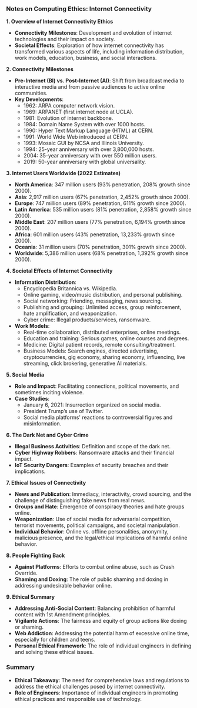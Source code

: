 ### Notes on Computing Ethics: Internet Connectivity

**1. Overview of Internet Connectivity Ethics**
- **Connectivity Milestones**: Development and evolution of internet technologies and their impact on society.
- **Societal Effects**: Exploration of how internet connectivity has transformed various aspects of life, including information distribution, work models, education, business, and social interactions.

**2. Connectivity Milestones**
- **Pre-Internet (BI) vs. Post-Internet (AI)**: Shift from broadcast media to interactive media and from passive audiences to active online communities.
- **Key Developments**:
  - 1962: ARPA computer network vision.
  - 1969: ARPANET (first internet node at UCLA).
  - 1981: Evolution of internet backbone.
  - 1984: Domain Name System with over 1000 hosts.
  - 1990: Hyper Text Markup Language (HTML) at CERN.
  - 1991: World Wide Web introduced at CERN.
  - 1993: Mosaic GUI by NCSA and Illinois University.
  - 1994: 25-year anniversary with over 3,800,000 hosts.
  - 2004: 35-year anniversary with over 550 million users.
  - 2019: 50-year anniversary with global universality.

**3. Internet Users Worldwide (2022 Estimates)**
- **North America**: 347 million users (93% penetration, 208% growth since 2000).
- **Asia**: 2,917 million users (67% penetration, 2,452% growth since 2000).
- **Europe**: 747 million users (89% penetration, 611% growth since 2000).
- **Latin America**: 535 million users (81% penetration, 2,858% growth since 2000).
- **Middle East**: 207 million users (77% penetration, 6,194% growth since 2000).
- **Africa**: 601 million users (43% penetration, 13,233% growth since 2000).
- **Oceania**: 31 million users (70% penetration, 301% growth since 2000).
- **Worldwide**: 5,386 million users (68% penetration, 1,392% growth since 2000).

**4. Societal Effects of Internet Connectivity**
- **Information Distribution**:
  - Encyclopedia Britannica vs. Wikipedia.
  - Online gaming, video/music distribution, and personal publishing.
  - Social networking: Friending, messaging, news sourcing.
  - Publishing and grouping: Unlimited access, group reinforcement, hate amplification, and weaponization.
  - Cyber crime: Illegal products/services, ransomware.
- **Work Models**:
  - Real-time collaboration, distributed enterprises, online meetings.
  - Education and training: Serious games, online courses and degrees.
  - Medicine: Digital patient records, remote consulting/treatment.
  - Business Models: Search engines, directed advertising, cryptocurrencies, gig economy, sharing economy, influencing, live streaming, click brokering, generative AI materials.

**5. Social Media**
- **Role and Impact**: Facilitating connections, political movements, and sometimes inciting violence.
- **Case Studies**:
  - January 6, 2021: Insurrection organized on social media.
  - President Trump’s use of Twitter.
  - Social media platforms' reactions to controversial figures and misinformation.

**6. The Dark Net and Cyber Crime**
- **Illegal Business Activities**: Definition and scope of the dark net.
- **Cyber Highway Robbers**: Ransomware attacks and their financial impact.
- **IoT Security Dangers**: Examples of security breaches and their implications.

**7. Ethical Issues of Connectivity**
- **News and Publication**: Immediacy, interactivity, crowd sourcing, and the challenge of distinguishing fake news from real news.
- **Groups and Hate**: Emergence of conspiracy theories and hate groups online.
- **Weaponization**: Use of social media for adversarial competition, terrorist movements, political campaigns, and societal manipulation.
- **Individual Behavior**: Online vs. offline personalities, anonymity, malicious presence, and the legal/ethical implications of harmful online behavior.

**8. People Fighting Back**
- **Against Platforms**: Efforts to combat online abuse, such as Crash Override.
- **Shaming and Doxing**: The role of public shaming and doxing in addressing undesirable behavior online.

**9. Ethical Summary**
- **Addressing Anti-Social Content**: Balancing prohibition of harmful content with 1st Amendment principles.
- **Vigilante Actions**: The fairness and equity of group actions like doxing or shaming.
- **Web Addiction**: Addressing the potential harm of excessive online time, especially for children and teens.
- **Personal Ethical Framework**: The role of individual engineers in defining and solving these ethical issues.

### Summary
- **Ethical Takeaway**: The need for comprehensive laws and regulations to address the ethical challenges posed by internet connectivity.
- **Role of Engineers**: Importance of individual engineers in promoting ethical practices and responsible use of technology.